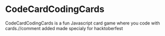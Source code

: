 # CodeCardCodingCards

CodeCardCodingCards is a fun Javascript card game where you code with cards.//comment added
made specialy for hacktoberfest 

